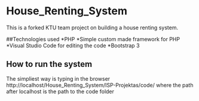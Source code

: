 # House_Renting_System
This is a forked KTU team project on building a house renting system.

##Technologies used
*PHP
*Simple custom made framework for PHP
*Visual Studio Code for editing the code
*Bootstrap 3

## How to run the system
The simpliest way is typing in the browser
http://localhost/House_Renting_System/ISP-Projektas/code/
where the path after localhost is the path to the code folder

